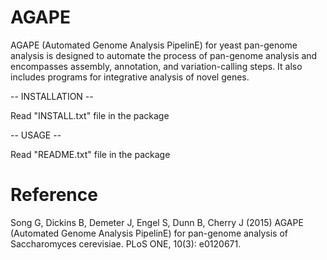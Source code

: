 AGAPE
=====


AGAPE (Automated Genome Analysis PipelinE) for yeast pan-genome analysis is designed to automate the process of pan-genome analysis and encompasses assembly, annotation, and variation-calling steps. It also includes programs for integrative analysis of novel genes.

-- INSTALLATION --

Read "INSTALL.txt" file in the package

-- USAGE --

Read "README.txt" file in the package

Reference
=========
Song G, Dickins B, Demeter J, Engel S, Dunn B, Cherry J (2015) AGAPE (Automated Genome Analysis PipelinE) for pan-genome analysis of Saccharomyces cerevisiae. PLoS ONE, 10(3): e0120671.
